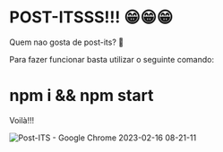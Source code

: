 # POST-ITSSS!!! 😁😁😁

Quem nao gosta de post-its? 🤔

Para fazer funcionar basta utilizar o seguinte comando:

# npm i && npm start 

Voilà!!!


![Post-ITS - Google Chrome 2023-02-16 08-21-11](https://user-images.githubusercontent.com/86115368/219352014-298c3f82-3a5d-4a19-a8bf-4d910682d685.gif)
